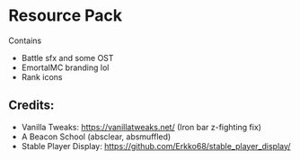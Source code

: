 # Resource Pack

Contains
- Battle sfx and some OST
- EmortalMC branding lol
- Rank icons

## Credits:
- Vanilla Tweaks: https://vanillatweaks.net/ (Iron bar z-fighting fix)
- A Beacon School (absclear, absmuffled)
- Stable Player Display: https://github.com/Erkko68/stable_player_display/